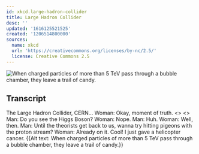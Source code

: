 ```yaml
---
id: xkcd.large-hadron-collider
title: Large Hadron Collider
desc: ''
updated: '1616125521525'
created: '1206514800000'
sources:
  name: xkcd
  url: 'https://creativecommons.org/licenses/by-nc/2.5/'
  license: Creative Commons 2.5
---
```

![When charged particles of more than 5 TeV pass through a bubble chamber, they leave a trail of candy.](https://imgs.xkcd.com/comics/large_hadron_collider.png)

## Transcript
The Large Hadron Collider, CERN...
Woman: Okay, moment of truth. <<click>>
<<VVVVVRRMMMMM>>
Man: Do you see the Higgs Boson?
Woman: Nope.
Man: Huh.
Woman: Well, then.
Man: Until the theorists get back to us, wanna try hitting pigeons with the proton stream?
Woman: Already on it. Cool! I just gave a helicopter cancer.
{{Alt text: When charged particles of more than 5 TeV pass through a bubble chamber, they leave a trail of candy.}}
